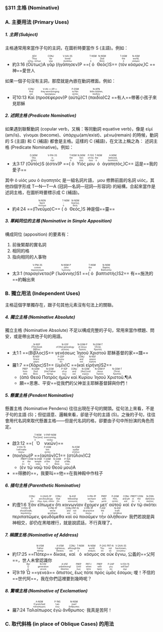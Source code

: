### §311 主格 (Nominative)


### A. 主要用法 (Primary Uses)

##### 1. 主詞 (Subject)

主格通常用來當作子句的主詞，在圖析時要當作 S (主語)。例如：

- <rt>約3:16</rt> (<RUBY><ruby><ruby>Οὕτως<rt>οὕτω, οὕτως</rt></ruby><rt>Thus</rt></ruby><rt>ADV</rt></RUBY>)A <RUBY><ruby><ruby>γὰρ<rt>γάρ</rt></ruby><rt>for</rt></ruby><rt>CONJ</rt></RUBY> (<RUBY><ruby><ruby>ἠγάπησεν<rt>ἀγαπάω</rt></ruby><rt>loved</rt></ruby><rt>V-AAI-3S</rt></RUBY>)P ==(<RUBY><ruby><ruby>ὁ<rt>ὁ</rt></ruby><rt>‑</rt></ruby><rt>T-NSM</rt></RUBY> <RUBY><ruby><ruby>Θεὸς<rt>θεός</rt></ruby><rt>God</rt></ruby><rt>N-NSM</rt></RUBY>)S== (<RUBY><ruby><ruby>τὸν<rt>ὁ</rt></ruby><rt>the</rt></ruby><rt>T-ASM</rt></RUBY> <RUBY><ruby><ruby>κόσμον‚<rt>κόσμος</rt></ruby><rt>world‚</rt></ruby><rt>N-ASM</rt></RUBY>)C <rt>==神==愛世人</rt>

如果一個子句沒有主詞，那麼就是內嵌在動詞裡面。例如：
- <rt>可10:13</rt> <RUBY><ruby><ruby>Καὶ<rt>καί</rt></ruby><rt>And</rt></ruby><rt>CONJ</rt></RUBY> (<RUBY><ruby><ruby>προσέφερον<rt>προσφέρω</rt></ruby><rt>they were bringing</rt></ruby><rt>V-IAI-==3P==</rt></RUBY>)P (<RUBY><ruby><ruby>αὐτῷ<rt>αὐτός</rt></ruby><rt>to Him</rt></ruby><rt>P-DSM</rt></RUBY>)C1 (<RUBY><ruby><ruby>παιδία<rt>παιδίον</rt></ruby><rt>little children‚</rt></ruby><rt>N-APN</rt></RUBY>)C2 <rt>==有人==帶著小孩子來見耶穌</rt>

##### 2. 述詞主格 (Predicate Nominative)

如果遇到聯繫動詞 (copular verb，又稱：等同動詞 equative verb)，像是 εἰμί (am/is)、γίνομαι (become)、ὑπάρχω(am/exist)、μένω(remain) 的時候，動詞的 S (主語) 和 C (補語) 都會是主格。這樣的 C (補語)，在文法上稱之為： 述詞主格 (Predicate Nominative)。例如：

-   <rt>太3:17</rt> (<RUBY><ruby><ruby>Οὗτός<rt>οὗτος</rt></ruby><rt>This</rt></ruby><rt>D-NSM</rt></RUBY>)S (<RUBY><ruby><ruby>ἐστιν<rt>εἰμί</rt></ruby><rt>is</rt></ruby><rt>V-PAI-3S</rt></RUBY>)P ==(<RUBY><ruby><ruby>ὁ<rt>ὁ</rt></ruby><rt>the</rt></ruby><rt>T-NSM</rt></RUBY> <RUBY><ruby><ruby>Υἱός<rt>υἱός</rt></ruby><rt>Son</rt></ruby><rt>N-NSM</rt></RUBY> <RUBY><ruby><ruby>μου<rt>ἐγώ</rt></ruby><rt>of me‚</rt></ruby><rt>P-1GS</rt></RUBY> <RUBY><ruby><ruby>ὁ<rt>ὁ</rt></ruby><rt>the</rt></ruby><rt>T-NSM</rt></RUBY> <RUBY><ruby><ruby>ἀγαπητός‚<rt>ἀγαπητός</rt></ruby><rt>beloved‚</rt></ruby><rt>A-NSM</rt></RUBY>)C== <rt>這是==我的愛子==</rt>
 
其中 ὁ υἱός μου ὁ ἀγαπητός 是一組名詞片語， μου 修飾前面的名詞 υἱός，其他四個字形成 T—N—T—A (冠詞—名詞—冠詞—形容詞) 的結構，合起來當作是述詞主格，在圖析時要標示成 C (補語)。

-    <rt>約4:24</rt> ==(<RUBY><ruby><ruby>Πνεῦμα<rt>πνεῦμα</rt></ruby><rt>Spirit</rt></ruby><rt>N-NSN</rt></RUBY>)C== (<RUBY><ruby><ruby>ὁ<rt>ὁ</rt></ruby><rt>‑</rt></ruby><rt>T-NSM</rt></RUBY> <RUBY><ruby><ruby>Θεός‚<rt>θεός</rt></ruby><rt>God [is]‚</rt></ruby><rt>N-NSM</rt></RUBY>)S <rt>神是個==靈==</rt>

##### 3. 單純同位的主格 (Nominative in Simple Apposition)

構成同位 (apposition) 的要素有：
1. 前後緊鄰的實名詞
2. 相同的格
3. 指向相同的人事物

-   <rt>太3:1</rt> (<RUBY><ruby><ruby>παραγίνεται<rt>παραγίνομαι</rt></ruby><rt>comes</rt></ruby><rt>V-PNI-3S</rt></RUBY>)P (<RUBY><ruby><ruby>Ἰωάννης<rt>Ἰωάννης</rt></ruby><rt>John</rt></ruby><rt>N-NSM-P</rt></RUBY>)S1 ==(<RUBY><ruby><ruby>ὁ<rt>ὁ</rt></ruby><rt>the</rt></ruby><rt>T-NSM</rt></RUBY> <RUBY><ruby><ruby>βαπτιστὴς<rt>Βαπτιστής</rt></ruby><rt>Baptist‚</rt></ruby><rt>N-NSM</rt></RUBY>)S2== <rt>有==施洗的==約翰出來</rt>

### B. 獨立用法 (Independent Uses)

主格這個字單獨存在，跟子句其他元素沒有句法上的關聯。

##### 4. 獨立主格 (Nominative Absolute)

獨立主格 (Nominative Absolute) 不足以構成完整的子句，常用來當作標題、問安，或是帶出其他子句的用語。

-   <rt>太1:1</rt> ==(<RUBY><ruby><ruby>Βίβλος<rt>βίβλος</rt></ruby><rt>[The] book</rt></ruby><rt>N-NSF</rt></RUBY>)S== <RUBY><ruby><ruby>γενέσεως<rt>γένεσις</rt></ruby><rt>of [the] genealogy</rt></ruby><rt>N-GSF</rt></RUBY> <RUBY><ruby><ruby>Ἰησοῦ<rt>Ἰησοῦς</rt></ruby><rt>of Jesus</rt></ruby><rt>N-GSM-P</rt></RUBY> <RUBY><ruby><ruby>Χριστοῦ<rt>Χριστός</rt></ruby><rt>Christ‚</rt></ruby><rt>N-GSM-T</rt></RUBY> <rt>耶穌基督的家==譜==</rt>
-   <rt>羅1:7</rt> ==(<RUBY><ruby><ruby>Χάρις<rt>χάρις</rt></ruby><rt>Grace</rt></ruby><rt>N-NSF</rt></RUBY>)S1== (<RUBY><ruby><ruby>ὑμῖν<rt>σύ</rt></ruby><rt>to you</rt></ruby><rt>P-2DP</rt></RUBY>)C ==(<RUBY><ruby><ruby>καὶ<rt>καί</rt></ruby><rt>and</rt></ruby><rt>CONJ</rt></RUBY> <RUBY><ruby><ruby>εἰρήνη<rt>εἰρήνη</rt></ruby><rt>peace</rt></ruby><rt>N-NSF</rt></RUBY>)S2== 
	-   (<RUBY><ruby><ruby>ἀπὸ<rt>ἀπό</rt></ruby><rt>from</rt></ruby><rt>PREP</rt></RUBY> <RUBY><ruby><ruby>Θεοῦ<rt>θεός</rt></ruby><rt>God</rt></ruby><rt>N-GSM</rt></RUBY> <RUBY><ruby><ruby>Πατρὸς<rt>πατήρ</rt></ruby><rt>[the] Father</rt></ruby><rt>N-GSM</rt></RUBY> <RUBY><ruby><ruby>ἡμῶν<rt>ἐγώ</rt></ruby><rt>of us</rt></ruby><rt>P-1GP</rt></RUBY> <RUBY><ruby><ruby>καὶ<rt>καί</rt></ruby><rt>and</rt></ruby><rt>CONJ</rt></RUBY> <RUBY><ruby><ruby>Κυρίου<rt>κύριος</rt></ruby><rt>[the] Lord</rt></ruby><rt>N-GSM</rt></RUBY> <RUBY><ruby><ruby>Ἰησοῦ<rt>Ἰησοῦς</rt></ruby><rt>Jesus</rt></ruby><rt>N-GSM-P</rt></RUBY> <RUBY><ruby><ruby>Χριστοῦ.¶<rt>Χριστός</rt></ruby><rt>Christ.</rt></ruby><rt>N-GSM-T</rt></RUBY>)A 
	-   <rt>願==恩惠、平安==從我們的父神並主耶穌基督歸與你們！</rt> 

##### 5. 懸置主格 (Pendent Nominative)

懸置主格 (Nominative Pendens) 往往出現在子句的開頭。從句法上來看，不是子句的主語 (S)；但從語意、邏輯來看，卻是子句的主語 (S)。之後的子句，往往會用代名詞來取代懸置主格——但是代名詞的格，卻要由子句中所扮演的角色而定。

-  <rt>啟3:12</rt> ==(<RUBY><ruby><ruby>Ὁ<rt>ὁ</rt></ruby><rt>The [one]</rt></ruby><rt>T-NSM</rt></RUBY> <RUBY><ruby><ruby>νικῶν<rt>νικάω</rt></ruby><rt>overcoming‚</rt></ruby><rt>V-PAP-NSM</rt></RUBY>)== 
-  (<RUBY><ruby><ruby>ποιήσω<rt>ποιέω</rt></ruby><rt>I will make</rt></ruby><rt>V-FAI-1S</rt></RUBY>)P ==(<RUBY><ruby><ruby>αὐτὸν<rt>αὐτός</rt></ruby><rt>him</rt></ruby><rt>P-ASM</rt></RUBY>)C1== (<RUBY><ruby><ruby>στῦλον<rt>στῦλος</rt></ruby><rt>a pillar</rt></ruby><rt>N-ASM</rt></RUBY>)C2 
	-  (<RUBY><ruby><ruby>ἐν<rt>ἐν</rt></ruby><rt>in</rt></ruby><rt>PREP</rt></RUBY> <RUBY><ruby><ruby>τῷ<rt>ὁ</rt></ruby><rt>the</rt></ruby><rt>T-DSM</rt></RUBY> <RUBY><ruby><ruby>ναῷ<rt>ναός</rt></ruby><rt>temple</rt></ruby><rt>N-DSM</rt></RUBY> <RUBY><ruby><ruby>τοῦ<rt>ὁ</rt></ruby><rt>of the</rt></ruby><rt>T-GSM</rt></RUBY> <RUBY><ruby><ruby>Θεοῦ<rt>θεός</rt></ruby><rt>God</rt></ruby><rt>N-GSM</rt></RUBY> <RUBY><ruby><ruby>μου<rt>ἐγώ</rt></ruby><rt>of Me‚</rt></ruby><rt>P-1GS</rt></RUBY>)A 
-  <rt>==得勝的==，我要叫==他==在我神殿中作柱子</rt> 

##### 6. 插句主格 (Parenthetic Nominative)

- <rt>約壹1:6</rt> <RUBY><ruby><ruby>Ἐὰν<rt>ἐάν</rt></ruby><rt>If</rt></ruby><rt>CONJ</rt></RUBY> <RUBY><ruby><ruby>εἴπωμεν<rt>ἔπω, ἐρῶ, εἶπον</rt></ruby><rt>we should say</rt></ruby><rt>V-2AAS-1P</rt></RUBY> <RUBY><ruby><ruby>ὅτι<rt>ὅτι</rt></ruby><rt>that</rt></ruby><rt>CONJ</rt></RUBY> <RUBY><ruby><ruby>κοινωνίαν<rt>κοινωνία</rt></ruby><rt>fellowship</rt></ruby><rt>N-ASF</rt></RUBY> <RUBY><ruby><ruby>ἔχομεν<rt>ἔχω</rt></ruby><rt>we have</rt></ruby><rt>V-PAI-1P</rt></RUBY> <RUBY><ruby><ruby>μετ᾽<rt>μετά</rt></ruby><rt>with</rt></ruby><rt>PREP</rt></RUBY> <RUBY><ruby><ruby>αὐτοῦ<rt>αὐτός</rt></ruby><rt>Him‚</rt></ruby><rt>P-GSM</rt></RUBY> <RUBY><ruby><ruby>καὶ<rt>καί</rt></ruby><rt>and yet</rt></ruby><rt>CONJ</rt></RUBY> <RUBY><ruby><ruby>ἐν<rt>ἐν</rt></ruby><rt>in</rt></ruby><rt>PREP</rt></RUBY> <RUBY><ruby><ruby>τῷ<rt>ὁ</rt></ruby><rt>the</rt></ruby><rt>T-DSN</rt></RUBY> <RUBY><ruby><ruby>σκότει<rt>σκότος</rt></ruby><rt>darkness</rt></ruby><rt>N-DSN</rt></RUBY> <RUBY><ruby><ruby>περιπατῶμεν‚<rt>περιπατέω</rt></ruby><rt>should walk‚</rt></ruby><rt>V-PAS-1P</rt></RUBY> <RUBY><ruby><ruby>ψευδόμεθα<rt>ψεύδομαι</rt></ruby><rt>we lie</rt></ruby><rt>V-PNI-1P</rt></RUBY> <RUBY><ruby><ruby>καὶ<rt>καί</rt></ruby><rt>and</rt></ruby><rt>CONJ</rt></RUBY> <RUBY><ruby><ruby>οὐ<rt>οὐ</rt></ruby><rt>not</rt></ruby><rt>PRT-N</rt></RUBY> <RUBY><ruby><ruby>ποιοῦμεν<rt>ποιέω</rt></ruby><rt>do practice</rt></ruby><rt>V-PAI-1P</rt></RUBY> <RUBY><ruby><ruby>τὴν<rt>ὁ</rt></ruby><rt>the</rt></ruby><rt>T-ASF</rt></RUBY> <RUBY><ruby><ruby>ἀλήθειαν·<rt>ἀλήθεια</rt></ruby><rt>truth.</rt></ruby><rt>N-ASF</rt></RUBY> <rt>我們若說是與神相交，卻仍在黑暗裡行，就是說謊話，不行真理了。</rt> 

##### 7. 稱謂主格 (Nominative of Address)

- <rt>約17:25</rt> ==<RUBY><ruby><ruby>Πάτερ<rt>πατήρ</rt></ruby><rt>Father</rt></ruby><rt>N-VSM</rt></RUBY>== <RUBY><ruby><ruby>δίκαιε‚<rt>δίκαιος</rt></ruby><rt>righteous‚</rt></ruby><rt>A-VSM</rt></RUBY> <RUBY><ruby><ruby>καὶ<rt>καί</rt></ruby><rt>although</rt></ruby><rt>CONJ</rt></RUBY> <RUBY><ruby><ruby>ὁ<rt>ὁ</rt></ruby><rt>the</rt></ruby><rt>T-NSM</rt></RUBY> <RUBY><ruby><ruby>κόσμος<rt>κόσμος</rt></ruby><rt>world</rt></ruby><rt>N-NSM</rt></RUBY> <RUBY><ruby><ruby>σε<rt>σύ</rt></ruby><rt>You</rt></ruby><rt>P-2AS</rt></RUBY> <RUBY><ruby><ruby>οὐκ<rt>οὐ</rt></ruby><rt>not</rt></ruby><rt>PRT-N</rt></RUBY> <RUBY><ruby><ruby>ἔγνω‚<rt>γινώσκω</rt></ruby><rt>has known‚</rt></ruby><rt>V-2AAI-3S</rt></RUBY>  <rt>公義的==父阿==，世人未曾認識你</rt> 
- <rt>可9:19</rt>  <RUBY><ruby><ruby>Ὦ<rt>ὦ</rt></ruby><rt>O</rt></ruby><rt>INJ</rt></RUBY> ==<RUBY><ruby><ruby>γενεὰ<rt>γενεά</rt></ruby><rt>generation</rt></ruby><rt>N-VSF</rt></RUBY>== <RUBY><ruby><ruby>ἄπιστος‚<rt>ἄπιστος</rt></ruby><rt>unbelieving!</rt></ruby><rt>A-VSF</rt></RUBY> <RUBY><ruby><ruby>ἕως<rt>ἕως</rt></ruby><rt>Until</rt></ruby><rt>PREP</rt></RUBY> <RUBY><ruby><ruby>πότε<rt>πότε</rt></ruby><rt>when</rt></ruby><rt>PRT-I</rt></RUBY> <RUBY><ruby><ruby>πρὸς<rt>πρός</rt></ruby><rt>with</rt></ruby><rt>PREP</rt></RUBY> <RUBY><ruby><ruby>ὑμᾶς<rt>σύ</rt></ruby><rt>you</rt></ruby><rt>P-2AP</rt></RUBY> <RUBY><ruby><ruby>ἔσομαι;<rt>εἰμί</rt></ruby><rt>will I be?</rt></ruby><rt>V-FDI-1S</rt></RUBY>  <rt>噯！不信的==世代阿==，我在你們這裡要到幾時呢？</rt> 

##### 8. 驚嘆主格 (Nominative of Exclamation)

- <rt>羅7:24</rt> <RUBY><ruby><ruby>Ταλαίπωρος<rt>ταλαίπωρος</rt></ruby><rt>O wretched</rt></ruby><rt>A-NSM</rt></RUBY> <RUBY><ruby><ruby>ἐγὼ<rt>ἐγώ</rt></ruby><rt>I am</rt></ruby><rt>P-1NS</rt></RUBY> <RUBY><ruby><ruby>ἄνθρωπος·<rt>ἄνθρωπος</rt></ruby><rt>man!</rt></ruby><rt>N-NSM</rt></RUBY>  <rt>我真是苦阿！</rt> 

### C. 取代斜格 (in place of Oblique Cases) 的用法

